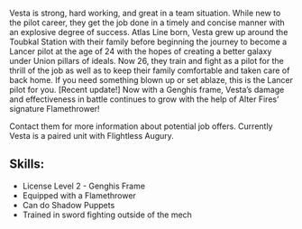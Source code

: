 Vesta is strong, hard working, and great in a team situation. While new to the pilot career, they get the job done in a timely and concise manner with an explosive degree of success. Atlas Line born, Vesta grew up around the Toubkal Station with their family before beginning the journey to become a Lancer pilot at the age of 24 with the hopes of creating a better galaxy under Union pillars of ideals. Now 26, they train and fight as a pilot for the thrill of the job as well as to keep their family comfortable and taken care of back home. If you need something blown up or set ablaze, this is the Lancer pilot for you. [Recent update!] Now with a Genghis frame, Vesta’s damage and effectiveness in battle continues to grow with the help of Alter Fires’ signature Flamethrower!

Contact them for more information about potential job offers. Currently Vesta is a paired unit with Flightless Augury. 

## Skills:
- License Level 2 - Genghis Frame
- Equipped with a Flamethrower 
- Can do Shadow Puppets
- Trained in sword fighting outside of the mech
